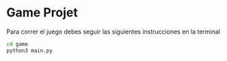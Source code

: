 # Game Projet

Para correr el juego debes seguir las siguientes instrucciones en la terminal

```sh
cd game
python3 main.py
```
